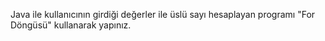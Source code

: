 Java ile kullanıcının girdiği değerler ile üslü sayı hesaplayan programı "For Döngüsü" kullanarak yapınız.
